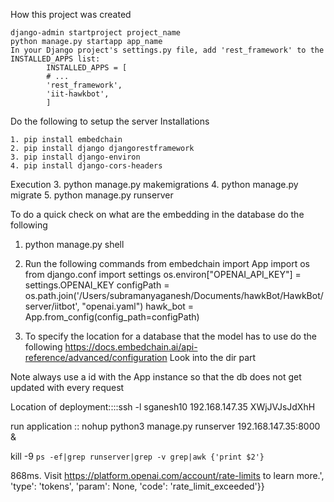 How this project was created

    django-admin startproject project_name
    python manage.py startapp app_name
    In your Django project's settings.py file, add 'rest_framework' to the INSTALLED_APPS list:
            INSTALLED_APPS = [
            # ...
            'rest_framework',
            'iit-hawkbot',  
            ]

Do the following to setup the server
Installations

    1. pip install embedchain
    2. pip install django djangorestframework
    3. pip install django-environ
    4. pip install django-cors-headers

Execution
    3. python manage.py makemigrations
    4. python manage.py migrate
    5. python manage.py runserver





To do a quick check on what are the embedding in the database do the following
1. python manage.py shell
2. Run the following commands
    from embedchain import App
    import os
    from django.conf import settings
    os.environ["OPENAI_API_KEY"] =  settings.OPENAI_KEY
    configPath = os.path.join('/Users/subramanyaganesh/Documents/hawkBot/HawkBot/server/iitbot', "openai.yaml")
    hawk_bot = App.from_config(config_path=configPath)

3. To specify the location for a database that the model has to use do the following
    https://docs.embedchain.ai/api-reference/advanced/configuration
Look into the dir part


Note always use a id with the App instance so that the db does not get updated with every request



Location of deployment::::ssh -l sganesh10 192.168.147.35
 XWjJVJsJdXhH


 run application ::
nohup python3 manage.py runserver 192.168.147.35:8000 & 

kill -9 `ps -ef|grep runserver|grep -v grep|awk {'print $2'}`



868ms. Visit https://platform.openai.com/account/rate-limits to learn more.', 'type': 'tokens', 'param': None, 'code': 'rate_limit_exceeded'}}